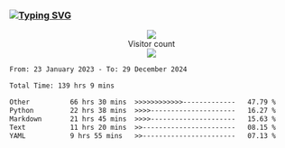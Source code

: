 ### <a href="https://git.io/typing-svg"><img src="https://readme-typing-svg.herokuapp.com?font=Fira+Code&pause=1000&width=435&lines=+Hi+%F0%9F%91%8B+There+is+Chenghow" alt="Typing SVG" /></a>
<p align="center"> 
  <img src="https://github-readme-stats.vercel.app/api?username=chenghow&show_icons=true"><br>
  Visitor count<br>
  <img src="https://profile-counter.glitch.me/chenghow/count.svg">
</p>

<!--START_SECTION:waka-->

```txt
From: 23 January 2023 - To: 29 December 2024

Total Time: 139 hrs 9 mins

Other          66 hrs 30 mins  >>>>>>>>>>>>-------------   47.79 %
Python         22 hrs 38 mins  >>>>---------------------   16.27 %
Markdown       21 hrs 45 mins  >>>>---------------------   15.63 %
Text           11 hrs 20 mins  >>-----------------------   08.15 %
YAML           9 hrs 55 mins   >>-----------------------   07.13 %
```

<!--END_SECTION:waka-->
